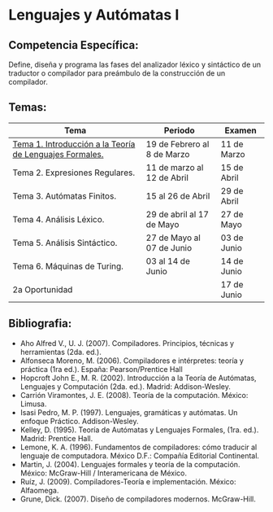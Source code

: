 # Lenguajes y Autómatas I

## **Competencia Específica:**

Define, diseña y programa las fases del analizador léxico y sintáctico de un traductor o compilador para preámbulo de la construcción de un compilador.

## Temas:

| Tema                                                                     | Periodo                     | Examen      |
| ------------------------------------------------------------------------ | --------------------------- | ----------- |
| [Tema 1. Introducción a la Teoría de Lenguajes Formales.](Tema1/tema1.md) | 19 de Febrero al 8 de Marzo | 11 de Marzo |
| Tema 2. Expresiones Regulares.                                           | 11 de marzo al 12 de Abril  | 15 de Abril |
| Tema 3. Autómatas Finitos.                                              | 15 al 26 de Abril           | 29 de Abril |
| Tema 4. Análisis Léxico.                                               | 29 de abril al 17 de Mayo   | 27 de Mayo  |
| Tema 5. Análisis Sintáctico.                                           | 27 de Mayo al 07 de Junio   | 03 de Junio |
| Tema 6. Máquinas de Turing.                                             | 03 al 14 de Junio           | 14 de Junio |
| 2a Oportunidad                                                           |                             | 17 de Junio |


## Bibliografia:

* Aho Alfred V., U. J. (2007). Compiladores. Principios, técnicas y herramientas (2da. ed.).
* Alfonseca Moreno, M. (2006). Compiladores e intérpretes: teoría y práctica (1ra ed.). España: Pearson/Prentice Hall
* Hopcroft John E., M. R. (2002). Introducción a la Teoría de Autómatas, Lenguajes y Computación (2da. ed.). Madrid: Addison-Wesley.
* Carrión Viramontes, J. E. (2008). Teoría de la computación. México: Limusa.
* Isasi Pedro, M. P. (1997). Lenguajes, gramáticas y autómatas. Un enfoque Práctico.
  Addison-Wesley.
* Kelley, D. (1995). Teoría de Autómatas y Lenguajes Formales, (1ra. ed.). Madrid:
  Prentice Hall.
* Lemone, K. A. (1996). Fundamentos de compiladores: cómo traducir al lenguaje de
  computadora. México D.F.: Compañía Editorial Continental.
* Martin, J. (2004). Lenguajes formales y teoría de la computación. México: McGraw-Hill /
  Interamericana de México.
* Ruíz, J. (2009). Compiladores-Teoría e implementación. México: Alfaomega.
* Grune, Dick. (2007). Diseño de compiladores modernos. McGraw-Hill.
